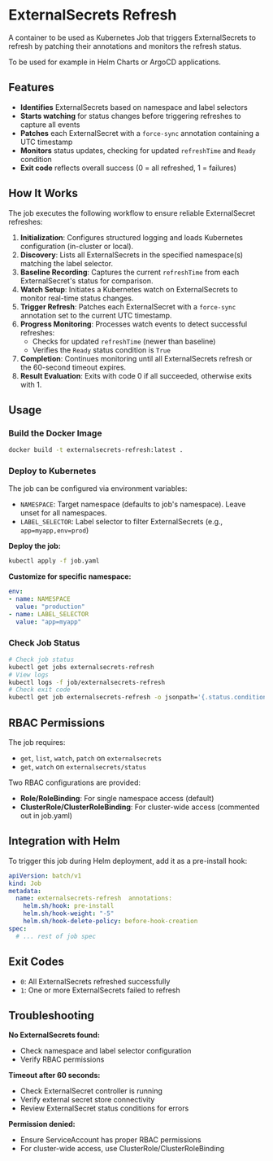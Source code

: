 # ExternalSecrets Refresh

A container to be used as Kubernetes Job that triggers ExternalSecrets to refresh by patching their annotations and monitors the refresh status.

To be used for example in Helm Charts or ArgoCD applications.

## Features

- **Identifies** ExternalSecrets based on namespace and label selectors
- **Starts watching** for status changes before triggering refreshes to capture all events
- **Patches** each ExternalSecret with a `force-sync` annotation containing a UTC timestamp
- **Monitors** status updates, checking for updated `refreshTime` and `Ready` condition
- **Exit code** reflects overall success (0 = all refreshed, 1 = failures)

## How It Works

The job executes the following workflow to ensure reliable ExternalSecret refreshes:

1. **Initialization**: Configures structured logging and loads Kubernetes configuration (in-cluster or local).
2. **Discovery**: Lists all ExternalSecrets in the specified namespace(s) matching the label selector.
3. **Baseline Recording**: Captures the current `refreshTime` from each ExternalSecret's status for comparison.
4. **Watch Setup**: Initiates a Kubernetes watch on ExternalSecrets to monitor real-time status changes.
5. **Trigger Refresh**: Patches each ExternalSecret with a `force-sync` annotation set to the current UTC timestamp.
6. **Progress Monitoring**: Processes watch events to detect successful refreshes:
   - Checks for updated `refreshTime` (newer than baseline)
   - Verifies the `Ready` status condition is `True`
7. **Completion**: Continues monitoring until all ExternalSecrets refresh or the 60-second timeout expires.
8. **Result Evaluation**: Exits with code 0 if all succeeded, otherwise exits with 1.

## Usage

### Build the Docker Image

```bash
docker build -t externalsecrets-refresh:latest .
```

### Deploy to Kubernetes

The job can be configured via environment variables:

- `NAMESPACE`: Target namespace (defaults to job's namespace). Leave unset for all namespaces.
- `LABEL_SELECTOR`: Label selector to filter ExternalSecrets (e.g., `app=myapp,env=prod`)

**Deploy the job:**

```bash
kubectl apply -f job.yaml
```

**Customize for specific namespace:**

```yaml
env:
- name: NAMESPACE
  value: "production"
- name: LABEL_SELECTOR
  value: "app=myapp"
```

### Check Job Status

```bash
# Check job status
kubectl get jobs externalsecrets-refresh
# View logs
kubectl logs -f job/externalsecrets-refresh
# Check exit code
kubectl get job externalsecrets-refresh -o jsonpath='{.status.conditions[?(@.type=="Failed")].reason}'
```

## RBAC Permissions

The job requires:

- `get`, `list`, `watch`, `patch` on `externalsecrets`
- `get`, `watch` on `externalsecrets/status`

Two RBAC configurations are provided:

- **Role/RoleBinding**: For single namespace access (default)
- **ClusterRole/ClusterRoleBinding**: For cluster-wide access (commented out in job.yaml)

## Integration with Helm

To trigger this job during Helm deployment, add it as a pre-install hook:

```yaml
apiVersion: batch/v1
kind: Job
metadata:
  name: externalsecrets-refresh  annotations:
    helm.sh/hook: pre-install
    helm.sh/hook-weight: "-5"
    helm.sh/hook-delete-policy: before-hook-creation
spec:
  # ... rest of job spec
```

## Exit Codes

- `0`: All ExternalSecrets refreshed successfully
- `1`: One or more ExternalSecrets failed to refresh

## Troubleshooting

**No ExternalSecrets found:**

- Check namespace and label selector configuration
- Verify RBAC permissions

**Timeout after 60 seconds:**

- Check ExternalSecret controller is running
- Verify external secret store connectivity
- Review ExternalSecret status conditions for errors

**Permission denied:**

- Ensure ServiceAccount has proper RBAC permissions
- For cluster-wide access, use ClusterRole/ClusterRoleBinding
